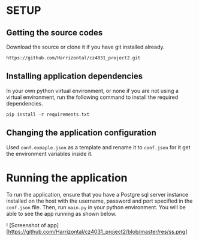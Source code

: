 # SETUP
## Getting the source codes
Download the source or clone it if you have git installed already.
```
https://github.com/Harrizontal/cz4031_project2.git
```

## Installing application dependencies
In your own python virtual environment, or none if you are not using a virtual environment, run the following command to install the required dependencies.
```
pip install -r requirements.txt
```

## Changing the application configuration
Used `conf.exmaple.json` as a template and rename it to `conf.json` for it get the environment variables inside it. 

# Running the application
To run the application, ensure that you have a Postgre sql server instance installed on the host with the username, password and port specified in the `conf.json` file.
Then, run `main.py` in your python environment. You will be able to see the app running as shown below.
 
! [Screenshot of app]
[https://github.com/Harrizontal/cz4031_project2/blob/master/res/ss.png]
